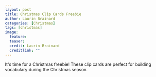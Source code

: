 ```yaml
---
layout: post
title: Christmas Clip Cards Freebie
author: Laurin Brainard
categories: [Christmas]
tags: [christmas]
image:
  feature: 
  teaser: 
  credit: Laurin Brainard
  creditlink: ""
---
```

It's time for a Christmas freebie! These clip cards are perfect for building vocabulary during the Christmas season.